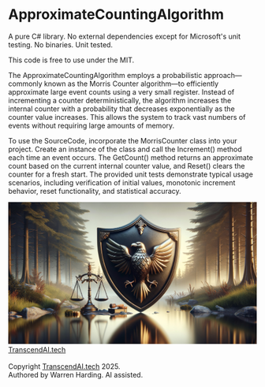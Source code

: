 
# ApproximateCountingAlgorithm

A pure C# library. No external dependencies except for Microsoft's unit testing. No binaries. Unit tested.

This code is free to use under the MIT.

The ApproximateCountingAlgorithm employs a probabilistic approach—commonly known as the Morris Counter algorithm—to efficiently approximate large event counts using a very small register. Instead of incrementing a counter deterministically, the algorithm increases the internal counter with a probability that decreases exponentially as the counter value increases. This allows the system to track vast numbers of events without requiring large amounts of memory.

To use the SourceCode, incorporate the MorrisCounter class into your project. Create an instance of the class and call the Increment() method each time an event occurs. The GetCount() method returns an approximate count based on the current internal counter value, and Reset() clears the counter for a fresh start. The provided unit tests demonstrate typical usage scenarios, including verification of initial values, monotonic increment behavior, reset functionality, and statistical accuracy.

![AI Image](aiimage.jpg)
[TranscendAI.tech](https://TranscendAI.tech)<br>
<br>
Copyright [TranscendAI.tech](https://TranscendAI.tech) 2025.</br>
Authored by Warren Harding. AI assisted.
